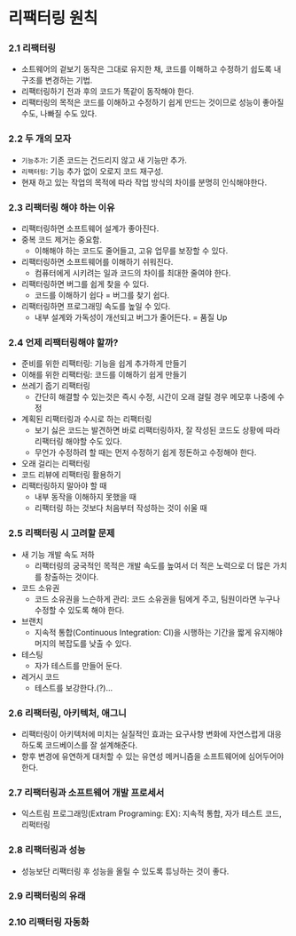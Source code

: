 # 리팩터링 원칙

### 2.1 리팩터링

- 소트웨어의 겉보기 동작은 그대로 유지한 채, 코드를 이해하고 수정하기 쉽도록 내 구조를 변경하는 기법.
- 리팩터링하기 전과 후의 코드가 똑같이 동작해야 한다.
- 리팩터링의 목적은 코드를 이해하고 수정하기 쉽게 만드는 것이므로 성능이 좋아질 수도, 나빠질 수도 있다.

### 2.2 두 개의 모자

- `기능추가`: 기존 코드는 건드리지 않고 새 기능만 추가.
- `리팩터링`: 기능 추가 없이 오로지 코드 재구성.
- 현재 하고 있는 작업의 목적에 따라 작업 방식의 차이를 분명히 인식해야한다.

### 2.3 리팩터링 해야 하는 이유

- 리팩터링하면 소프트웨어 설계가 좋아진다.
- 중복 코드 제거는 중요함.
  - 이해해야 하는 코드도 줄어들고, 고유 업무를 보장할 수 있다.
- 리팩터링하면 소프트웨어를 이해하기 쉬워진다.
  - 컴퓨터에게 시키려는 일과 코드의 차이를 최대한 줄여야 한다.
- 리팩터링하면 버그를 쉽게 찾을 수 있다.
  - 코드를 이해하기 쉽다 = 버그를 찾기 쉽다.
- 리팩터링하면 프로그래밍 속도를 높일 수 있다.
  - 내부 설계와 가독성이 개선되고 버그가 줄어든다. = 품질 Up

### 2.4 언제 리팩터링해야 할까?

- 준비를 위한 리팩터링: 기능을 쉽게 추가하게 만들기
- 이해를 위한 리팩터링: 코드를 이해하기 쉽게 만들기
- 쓰레기 줍기 리팩터링
  - 간단히 해결할 수 있는것은 즉시 수정, 시간이 오래 걸릴 경우 메모후 나중에 수정
- 계획된 리팩터링과 수시로 하는 리팩터링
  - 보기 싫은 코드는 발견하면 바로 리팩터링하자, 잘 작성된 코드도 상황에 따라 리팩터링 해야할 수도 있다.
  - 무언가 수정하려 할 때는 먼저 수정하기 쉽게 정돈하고 수정해야 한다.
- 오래 걸리는 리팩터링
- 코드 리뷰에 리팩터링 활용하기
- 리팩터링하지 말아야 할 때
  - 내부 동작을 이해하지 못했을 때
  - 리팩터링 하는 것보다 처음부터 작성하는 것이 쉬울 때

### 2.5 리팩터링 시 고려할 문제

- 새 기능 개발 속도 저하
  - 리팩터링의 궁국적인 목적은 개발 속도를 높여서 더 적은 노력으로 더 많은 가치를 창출하는 것이다.
- 코드 소유권
  - 코드 소유권을 느슨하게 관리: 코드 소유권을 팀에게 주고, 팀원이라면 누구나 수정할 수 있도록 해야 한다.
- 브랜치
  - 지속적 통합(Continuous Integration: CI)을 시행하는 기간을 짧게 유지해야 머지의 복잡도를 낮출 수 있다.
- 테스팅
  - 자가 테스트를 만들어 둔다.
- 레거시 코드
  - 테스트를 보강한다.(?)...

### 2.6 리팩터링, 아키텍처, 애그니

- 리팩터링이 아키텍처에 미치는 실질적인 효과는 요구사항 변화에 자연스럽게 대응하도록 코드베이스를 잘 설계해준다.
- 향후 변경에 유연하게 대처할 수 있는 유연성 메커니즘을 소프트웨어에 심어두어야 한다.

### 2.7 리팩터링과 소프트웨어 개발 프로세서

- 익스트림 프로그래밍(Extram Programing: EX): 지속적 통합, 자가 테스트 코드, 리퍽터링

### 2.8 리팩터링과 성능

- 성능보단 리팩터링 후 성능을 올릴 수 있도록 튜닝하는 것이 좋다.

### 2.9 리팩터링의 유래

### 2.10 리팩터링 자동화
